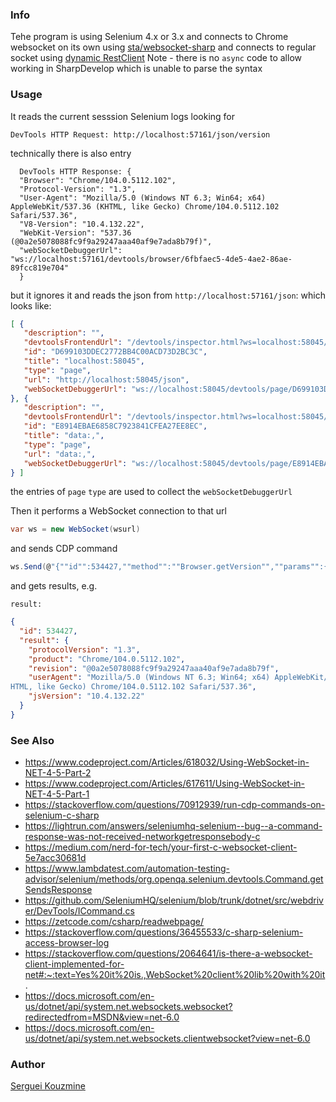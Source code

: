 ### Info	
Tehe program is using Selenium 4.x or 3.x and connects to Chrome websocket on its own 
using [sta/websocket-sharp](https://github.com/sta/websocket-sharp/tree/master/Example)
and connects to  regular socket using [dynamic RestClient](https://github.com/bennidhamma/RestClient)
Note - there is no `async` code to allow working in SharpDevelop which is unable to parse the syntax

### Usage

It reads the current sesssion Selenium logs looking for
```text
DevTools HTTP Request: http://localhost:57161/json/version
```

technically there is also entry
```text  
  DevTools HTTP Response: {
  "Browser": "Chrome/104.0.5112.102",
  "Protocol-Version": "1.3",
  "User-Agent": "Mozilla/5.0 (Windows NT 6.3; Win64; x64) AppleWebKit/537.36 (KHTML, like Gecko) Chrome/104.0.5112.102 Safari/537.36",
  "V8-Version": "10.4.132.22",
  "WebKit-Version": "537.36 (@0a2e5078088fc9f9a29247aaa40af9e7ada8b79f)",
  "webSocketDebuggerUrl": "ws://localhost:57161/devtools/browser/6fbfaec5-4de5-4ae2-86ae-89fcc819e704"
  }
```

but it ignores it and reads the json from  `http://localhost:57161/json`:
which looks like:

```json
[ {
   "description": "",
   "devtoolsFrontendUrl": "/devtools/inspector.html?ws=localhost:58045/devtools/page/D699103DDEC2772BB4C00ACD73D2BC3C",
   "id": "D699103DDEC2772BB4C00ACD73D2BC3C",
   "title": "localhost:58045",
   "type": "page",
   "url": "http://localhost:58045/json",
   "webSocketDebuggerUrl": "ws://localhost:58045/devtools/page/D699103DDEC2772BB4C00ACD73D2BC3C"
}, {
   "description": "",
   "devtoolsFrontendUrl": "/devtools/inspector.html?ws=localhost:58045/devtools/page/E8914EBAE6858C7923841CFEA27EE8EC",
   "id": "E8914EBAE6858C7923841CFEA27EE8EC",
   "title": "data:,",
   "type": "page",
   "url": "data:,",
   "webSocketDebuggerUrl": "ws://localhost:58045/devtools/page/E8914EBAE6858C7923841CFEA27EE8EC"
} ]
```
the entries of `page` `type` are used to collect the `webSocketDebuggerUrl`

Then it performs a WebSocket connection to that url 

```c#
var ws = new WebSocket(wsurl)
```
and sends CDP command 
```c#
ws.Send(@"{""id"":534427,""method"":""Browser.getVersion"",""params"":{}}");
```

and gets results, e.g.

```text
result:
```
```json
{
  "id": 534427,
  "result": {
    "protocolVersion": "1.3",
    "product": "Chrome/104.0.5112.102",
    "revision": "@0a2e5078088fc9f9a29247aaa40af9e7ada8b79f",
    "userAgent": "Mozilla/5.0 (Windows NT 6.3; Win64; x64) AppleWebKit/537.36 (K
HTML, like Gecko) Chrome/104.0.5112.102 Safari/537.36",
    "jsVersion": "10.4.132.22"
  }
}
```
 
### See Also

 * https://www.codeproject.com/Articles/618032/Using-WebSocket-in-NET-4-5-Part-2
 * https://www.codeproject.com/Articles/617611/Using-WebSocket-in-NET-4-5-Part-1
 * https://stackoverflow.com/questions/70912939/run-cdp-commands-on-selenium-c-sharp
 * https://lightrun.com/answers/seleniumhq-selenium--bug--a-command-response-was-not-received-networkgetresponsebody-c				
 * https://medium.com/nerd-for-tech/your-first-c-websocket-client-5e7acc30681d	 
 * https://www.lambdatest.com/automation-testing-advisor/selenium/methods/org.openqa.selenium.devtools.Command.getSendsResponse
 * https://github.com/SeleniumHQ/selenium/blob/trunk/dotnet/src/webdriver/DevTools/ICommand.cs
 * https://zetcode.com/csharp/readwebpage/
 * https://stackoverflow.com/questions/36455533/c-sharp-selenium-access-browser-log
 * https://stackoverflow.com/questions/2064641/is-there-a-websocket-client-implemented-for-net#:~:text=Yes%20it%20is.,WebSocket%20client%20lib%20with%20it.
 * https://docs.microsoft.com/en-us/dotnet/api/system.net.websockets.websocket?redirectedfrom=MSDN&view=net-6.0
 * https://docs.microsoft.com/en-us/dotnet/api/system.net.websockets.clientwebsocket?view=net-6.0

### Author
[Serguei Kouzmine](kouzmine_serguei@yahoo.com)
